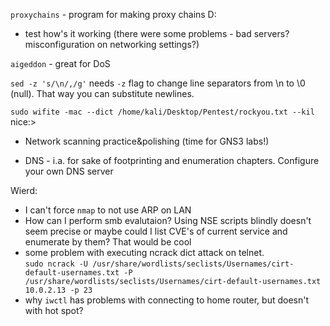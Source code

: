`proxychains` - program for making proxy chains D:  
- test how's it working (there were some problems - bad servers? misconfiguration on networking settings?) 

`aigeddon` - great for DoS  

`sed -z 's/\n/,/g'` needs `-z` flag to change line separators from \n to \0 (null). That way you can substitute newlines.    

`sudo wifite -mac --dict /home/kali/Desktop/Pentest/rockyou.txt --kil` nice:>


- Network scanning practice&polishing (time for GNS3 labs!)

- DNS - i.a. for sake of footprinting and enumeration chapters. Configure your own DNS server


Wierd:

- I can't force `nmap` to not use ARP on LAN
- How can I perform smb evalutaion? Using NSE scripts blindly doesn't seem precise
or maybe could I list CVE's of current service and enumerate by them? That would be cool
- some problem with executing ncrack dict attack on telnet.  
`sudo ncrack -U /usr/share/wordlists/seclists/Usernames/cirt-default-usernames.txt -P /usr/share/wordlists/seclists/Usernames/cirt-default-usernames.txt 10.0.2.13 -p 23`
- why `iwctl` has problems with connecting to home router, but doesn't with hot spot?
